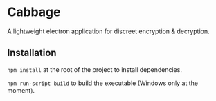 # Cabbage

A lightweight electron application for discreet encryption & decryption.

## Installation

`npm install` at the root of the project to install dependencies.

`npm run-script build` to build the executable (Windows only at the moment).
